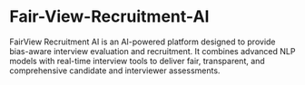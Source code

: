 # Fair-View-Recruitment-AI
FairView Recruitment AI is an AI-powered platform designed to provide bias-aware interview evaluation and recruitment. It combines advanced NLP models with real-time interview tools to deliver fair, transparent, and comprehensive candidate and interviewer assessments.
